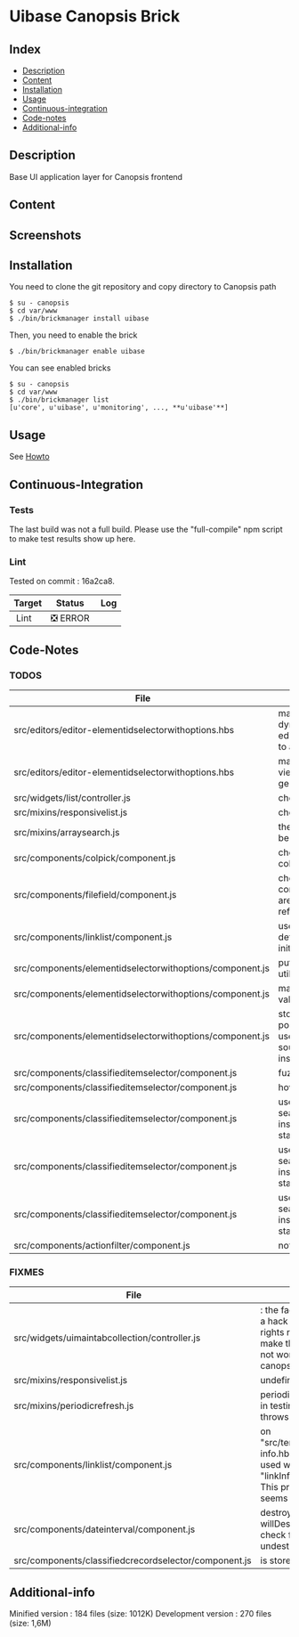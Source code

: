 # Uibase Canopsis Brick

## Index

- [Description](#description)
- [Content](#content)
- [Installation](#installation)
- [Usage](#usage)
- [Continuous-integration](#continuous-integration)
- [Code-notes](#code-notes)
- [Additional-info](#additional-info)

## Description

Base UI application layer for Canopsis frontend

## Content



## Screenshots



## Installation

You need to clone the git repository and copy directory to Canopsis path

    $ su - canopsis 
    $ cd var/www
    $ ./bin/brickmanager install uibase

Then, you need to enable the brick

    $ ./bin/brickmanager enable uibase

You can see enabled bricks

    $ su - canopsis
    $ cd var/www
    $ ./bin/brickmanager list
    [u'core', u'uibase', u'monitoring', ..., **u'uibase'**]

## Usage

See [Howto](https://git.canopsis.net/canopsis-ui-bricks/uibase/blob/master/doc/index.rst)

## Continuous-Integration

### Tests

The last build was not a full build. Please use the "full-compile" npm script to make test results show up here.

### Lint

Tested on commit : 16a2ca8.

| Target | Status | Log |
| ------ | ------ | --- |
| Lint   | :negative_squared_cross_mark: ERROR |  |


## Code-Notes

### TODOS

| File   | Note   |
|--------|--------|
| src/editors/editor-elementidselectorwithoptions.hbs | manage search in a dynamic way, as an editor property binding to a search method |
| src/editors/editor-elementidselectorwithoptions.hbs | make this doc viewable on the generated doc |
| src/widgets/list/controller.js | check if useless or not |
| src/mixins/responsivelist.js | check if still used |
| src/mixins/arraysearch.js | these checks should be asserts |
| src/components/colpick/component.js | check to destroy colpick |
| src/components/filefield/component.js | check if all the component property are still used, and refactor if needed |
| src/components/linklist/component.js | use the container defined in the initializer |
| src/components/elementidselectorwithoptions/component.js | put this on a dedicated util |
| src/components/elementidselectorwithoptions/component.js | manage default values |
| src/components/elementidselectorwithoptions/component.js | stop using polymorphicTypeKey, use sourceMappingKeys instead |
| src/components/classifieditemselector/component.js | fuzzy search |
| src/components/classifieditemselector/component.js | hover effect |
| src/components/classifieditemselector/component.js | use searchmethodsregistry instead of plain old static code |
| src/components/classifieditemselector/component.js | use searchmethodsregistry instead of plain old static code |
| src/components/classifieditemselector/component.js | use searchmethodsregistry instead of plain old static code |
| src/components/actionfilter/component.js | not used yet |


### FIXMES

| File   | Note   |
|--------|--------|
| src/widgets/uimaintabcollection/controller.js |: the factory "widgetbase" is a hack to make the canopsis rights reopen work. But it make the view "app_header" not working without the canopsis-rights brick |
| src/mixins/responsivelist.js | undefined |
| src/mixins/periodicrefresh.js | periodicrefresh deactivated in testing mode because it throws global failures |
| src/components/linklist/component.js | on "src/templates/actionbutton-info.hbs", the component is used with the "linkInfoPattern" property. This property does not seems relevant anymore. |
| src/components/dateinterval/component.js | destroy the Jquery plugin at willDestroyElement, and check for possible undestroyed event bindings |
| src/components/classifiedcrecordselector/component.js | is store destroyed? |


## Additional-info

Minified version : 184 files (size: 1012K)
Development version : 270 files (size: 1,6M)
